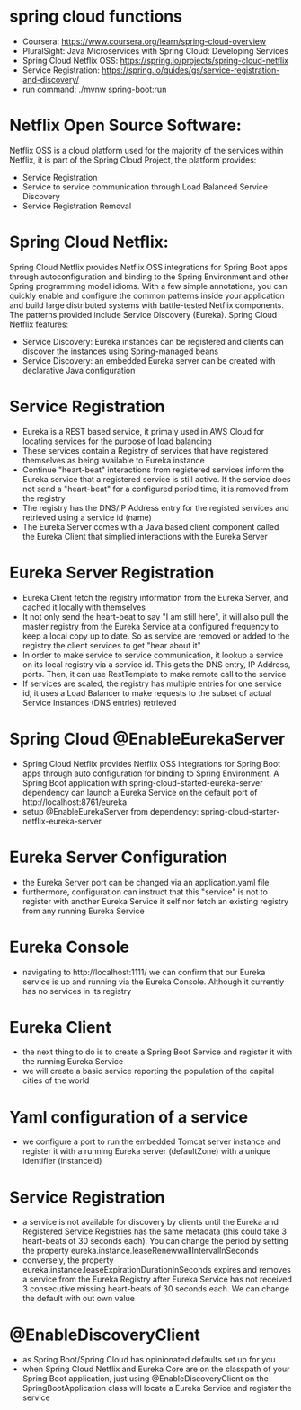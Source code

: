 # spring cloud functions
- Coursera: https://www.coursera.org/learn/spring-cloud-overview
- PluralSight: Java Microservices with Spring Cloud: Developing Services
- Spring Cloud Netflix OSS: https://spring.io/projects/spring-cloud-netflix
- Service Registration: https://spring.io/guides/gs/service-registration-and-discovery/
- run command: ./mvnw spring-boot:run

# Netflix Open Source Software:
Netflix OSS is a cloud platform used for the majority of the services within Netflix, it is part of the Spring Cloud Project, the platform provides:
- Service Registration
- Service to service communication through Load Balanced Service Discovery
- Service Registration Removal

# Spring Cloud Netflix:
Spring Cloud Netflix provides Netflix OSS integrations for Spring Boot apps through autoconfiguration and binding to the Spring Environment and other Spring programming model idioms. With a few simple annotations, you can quickly enable and configure the common patterns inside your application and build large distributed systems with battle-tested Netflix components. The patterns provided include Service Discovery (Eureka). Spring Cloud Netflix features:
- Service Discovery: Eureka instances can be registered and clients can discover the instances using Spring-managed beans
- Service Discovery: an embedded Eureka server can be created with declarative Java configuration

# Service Registration
- Eureka is a REST based service, it primaly used in AWS Cloud for locating services for the purpose of load balancing
- These services contain a Registry of services that have registered themselves as being available to Eureka instance
- Continue "heart-beat" interactions from registered services inform the Eureka service that a registered service is still active. If the service does not send a "heart-beat" for a configured period time, it is removed from the registry
- The registry has the DNS/IP Address entry for the registed services and retrieved using a service id (name)
- The Eureka Server comes with a Java based client component called the Eureka Client that simplied interactions with the Eureka Server

# Eureka Server Registration
- Eureka Client fetch the registry information from the Eureka Server, and cached it locally with themselves
- It not only send the heart-beat to say "I am still here", it will also pull the master registry from the Eureka Service at a configured frequency to keep a local copy up to date. So as service are removed or added to the registry the client services to get "hear about it"
- In order to make service to service communication, it lookup a service on its local registry via a service id. This gets the DNS entry, IP Address, ports. Then, it can use RestTemplate to make remote call to the service
- If services are scaled, the registry has multiple entries for one service id, it uses a Load Balancer to make requests to the subset of actual Service Instances (DNS entries) retrieved

# Spring Cloud @EnableEurekaServer
- Spring Cloud Netflix provides Netflix OSS integrations for Spring Boot apps through auto configuration for binding to Spring Environment. A Spring Boot application with spring-cloud-started-eureka-server dependency can launch a Eureka Service on the default port of http://localhost:8761/eureka
- setup @EnableEurekaServer from dependency: spring-cloud-starter-netflix-eureka-server

# Eureka Server Configuration
- the Eureka Server port can be changed via an application.yaml file
- furthermore, configuration can instruct that this "service" is not to register with another Eureka Service it self nor fetch an existing registry from any running Eureka Service

# Eureka Console
- navigating to http://localhost:1111/ we can confirm that our Eureka service is up and running via the Eureka Console. Although it currently has no services in its registry

# Eureka Client
- the next thing to do is to create a Spring Boot Service and register it with the running Eureka Service
- we will create a basic service reporting the population of the capital cities of the world

# Yaml configuration of a service
- we configure a port to run the embedded Tomcat server instance and register it with a running Eureka server (defaultZone) with a unique identifier (instanceId)

# Service Registration
- a service is not available for discovery by clients until the Eureka and Registered Service Registries has the same metadata (this could take 3 heart-beats of 30 seconds each). You can change the period by setting the property eureka.instance.leaseRenewwallIntervallnSeconds
- conversely, the property eureka.instance.leaseExpirationDurationInSeconds expires and removes a service from the Eureka Registry after Eureka Service has not received 3 consecutive missing heart-beats of 30 seconds each. We can change the default with out own value

# @EnableDiscoveryClient
- as Spring Boot/Spring Cloud has opinionated defaults set up for you
- when Spring Cloud Netflix and Eureka Core are on the classpath of your Spring Boot application, just using @EnableDiscoveryClient on the SpringBootApplication class will locate a Eureka Service and register the service


